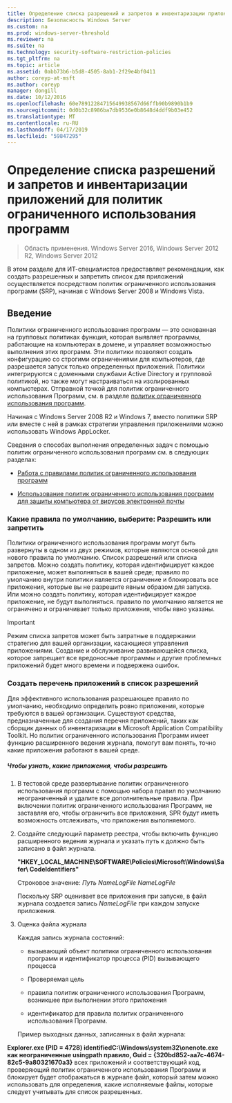 ```yaml
---
title: Определение списка разрешений и запретов и инвентаризации приложений для политик ограниченного использования программ
description: Безопасность Windows Server
ms.custom: na
ms.prod: windows-server-threshold
ms.reviewer: na
ms.suite: na
ms.technology: security-software-restriction-policies
ms.tgt_pltfrm: na
ms.topic: article
ms.assetid: 0abb73b6-b5d8-4505-8ab1-2f29e4bf0411
author: coreyp-at-msft
ms.author: coreyp
manager: dongill
ms.date: 10/12/2016
ms.openlocfilehash: 60e78912284715649938567d66ffb90b9890b1b9
ms.sourcegitcommit: 0d0b32c8986ba7db9536e0b8648d4ddf9b03e452
ms.translationtype: MT
ms.contentlocale: ru-RU
ms.lasthandoff: 04/17/2019
ms.locfileid: "59847295"
---
```

# <a name="determine-allow-deny-list-and-application-inventory-for-software-restriction-policies"></a>Определение списка разрешений и запретов и инвентаризации приложений для политик ограниченного использования программ

>Область применения. Windows Server 2016, Windows Server 2012 R2, Windows Server 2012

В этом разделе для ИТ-специалистов предоставляет рекомендации, как создать разрешенных и запретить список для приложений осуществляется посредством политик ограниченного использования программ (SRP), начиная с Windows Server 2008 и Windows Vista.

## <a name="introduction"></a>Введение
Политики ограниченного использования программ — это основанная на групповых политиках функция, которая выявляет программы, работающие на компьютерах в домене, и управляет возможностью выполнения этих программ. Эти политики позволяют создать конфигурацию со строгими ограничениями для компьютеров, где разрешается запуск только определенных приложений. Политики интегрируются с доменными службами Active Directory и групповой политикой, но также могут настраиваться на изолированных компьютерах. Отправной точкой для политик ограниченного использования Программ, см. в разделе [политик ограниченного использования программ](software-restriction-policies.md).

Начиная с Windows Server 2008 R2 и Windows 7, вместо политики SRP или вместе с ней в рамках стратегии управления приложениями можно использовать Windows AppLocker.

Сведения о способах выполнения определенных задач с помощью политик ограниченного использования программ см. в следующих разделах:

-   [Работа с правилами политик ограниченного использования программ](work-with-software-restriction-policies-rules.md)

-   [Использование политик ограниченного использования программ для защиты компьютера от вирусов электронной почты](use-software-restriction-policies-to-help-protect-your-computer-against-an-email-virus.md)

### <a name="what-default-rule-to-choose-allow-or-deny"></a>Какие правила по умолчанию, выберите: Разрешить или запретить
Политики ограниченного использования программ могут быть развернуты в одном из двух режимов, которые являются основой для нового правила по умолчанию. Список разрешений или списка запретов. Можно создать политику, которая идентифицирует каждое приложение, может выполняться в вашей среде; правило по умолчанию внутри политики является ограничение и блокировать все приложения, которые вы не разрешите явным образом для запуска. Или можно создать политику, которая идентифицирует каждое приложение, не будут выполняться. правило по умолчанию является не ограничено и ограничивает только приложения, чтобы явно указаны.

> [!IMPORTANT]
> Режим списка запретов может быть затратные в поддержании стратегию для вашей организации, касающиеся управления приложениями. Создание и обслуживание развивающейся списка, которое запрещает все вредоносные программы и другие проблемных приложений будет много времени и подвержена ошибок.

### <a name="create-an-inventory-of-your-applications-for-the-allow-list"></a>Создать перечень приложений в список разрешений
Для эффективного использования разрешающее правило по умолчанию, необходимо определить ровно приложения, которые требуются в вашей организации. Существуют средства, предназначенные для создания перечня приложений, таких как сборщик данных об инвентаризации в Microsoft Application Compatibility Toolkit. Но политик ограниченного использования Программ имеет функцию расширенного ведения журнала, помогут вам понять, точно какие приложения работают в вашей среде.

##### <a name="to-discover-which-applications-to-allow"></a>Чтобы узнать, какие приложения, чтобы разрешить

1.  В тестовой среде развертывание политик ограниченного использования программ с помощью набора правил по умолчанию неограниченный и удалите все дополнительные правила. При включении политик ограниченного использования Программ, не заставляя его, чтобы ограничить все приложения, SPR будут иметь возможность отслеживать, что приложения выполняемого.

2.  Создайте следующий параметр реестра, чтобы включить функцию расширенного ведения журнала и указать путь к должно быть записано в файл журнала.

    **"HKEY_LOCAL_MACHINE\SOFTWARE\Policies\Microsoft\Windows\Safer\ CodeIdentifiers"**

    Строковое значение: *Путь NameLogFile NameLogFile*

    Поскольку SRP оценивает все приложения при запуске, в файл журнала создается запись *NameLogFile* при каждом запуске приложения.

3.  Оценка файла журнала

    Каждая запись журнала состояний:

    -   вызывающий объект политики ограниченного использования программ и идентификатор процесса (PID) вызывающего процесса

    -   Проверяемая цель

    -   правила политик ограниченного использования Программ, возникшее при выполнении этого приложения

    -   идентификатор для правила политик ограниченного использования Программ.

    Пример выходных данных, записанных в файл журнала:

**Explorer.exe (PID = 4728) identifiedC:\Windows\system32\onenote.exe как неограниченные usingpath правило, Guid = {320bd852-aa7c-4674-82c5-9a80321670a3}** всех приложений и соответствующий код, проверяющий политик ограниченного использования Программ и блокирует будет отображаться в журнале файл, который затем можно использовать для определения, какие исполняемые файлы, которые следует учитывать для список разрешенных.


